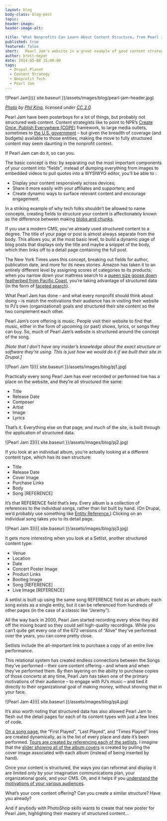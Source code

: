 ```yaml
---
layout: blog
body-class: blog-post
topic:
header-image:
header-image-alt:

title: "What Nonprofits Can Learn About Content Structure… from Pearl Jam"
published: true
featured: false
short:   Pearl Jam's website is a great example of good content strategy. 
author: brett-meyer
date: 2014-05-08 15:00:00
tags:
  - Drupal Planet
  - Content Strategy
  - Nonprofit Tech
  - Pearl Jam
---
```


![Pearl Jam]({{ site.baseurl }}/assets/images/blog/pearl-jam-header.jpg)

*[Photo](https://www.flickr.com/photos/24365773@N03/7425028964/in/photolist-cixdqJ-2E86ff-cj8eg3-cj8dqL-ci23iW-S2mmU-ci22Bh-cj8ekG-9QjszY-3bpmzG-6EyJ8m-2zsghF-6QWpZh-e22GeM-e28iUm-e28ifu-2FeFyx-RU5BQ-83PwyB-6FsT6p-bqThKu-bDNe9n-bqTmwL-bDNi9k-bDNejv-bDNhYX-2zsmgp-2zwDQo-2zsiG8-2zwMuu-2zsnTt-2zsow6-2zwF89-2zsfUK-2zse5R-2zsmSi-2zsko8-2zsnip-2zwHAm-2zwBo5-2zwFRQ-2zsp5K-2zwGzu-6QWpQU-6QWjFo-8dpsda-rKaZw-8dsJu5-8dpsmZ-8dpsvH) by [Phil King](https://www.flickr.com/photos/24365773@N03/), licensed under [CC 2.0](https://creativecommons.org/licenses/by/2.0/).*

Pearl Jam have been posterboys for a lot of things, but probably not structured web content. Content strategists like to point to NPR’s [Create Once, Publish Everywhere (COPE)](http://blog.programmableweb.com/2009/10/13/cope-create-once-publish-everywhere/) framework, to large media outlets, sometimes to [the U.S. government](http://www.howto.gov/web-content/technology/content-management-systems/how-to-create-open-structured-content) – but given the breadth of coverage (and budgets) available to those entities, making the move to fully structured content may seem daunting in the nonprofit context.

If Pearl Jam can do it, so can you.

The basic concept is this: by separating out the most important components of your content into “fields”, instead of dumping everything from images to embedded videos to pull quotes into a WYSIWYG editor, you’ll be able to :

* Display your content responsively across devices;
* Share it more easily with your affiliates and supporters; and
* Create dynamic ways to surface relevant content and encourage engagement.

In a striking example of why tech folks shouldn’t be allowed to name concepts, creating fields to structure your content is affectionately known as the difference between making [blobs and chunks](http://karenmcgrane.com/2012/09/04/adapting-ourselves-to-adaptive-content-video-slides-and-transcript-oh-my/).

If you use a modern CMS, you’ve already used structured content to a degree. The title of your page or post is almost always separate from the body. This allows you, at the most basic level, to build a dynamic page of blog posts that displays only the title and maybe a snippet of the body, which then links off to a detail page containing the full post.

The New York Times uses this concept, breaking out fields for author, publication date, and more for its news stories. Amazon has taken it to an entirely different level by assigning scores of categories to its products; when you narrow down your mattress search to a [queen size goose down featherbed from Pacific Coast](http://www.google.com/url?q=http%3A%2F%2Fwww.amazon.com%2Fs%2Fref%3Dsr_nr_p_89_0%3Frh%3Dn%253A1055398%252Cn%253A%25211063498%252Cn%253A1063252%252Cn%253A3732351%252Cn%253A3732361%252Cp_n_size_browse-bin%253A362281011%252Cp_n_feature_keywords_browse-bin%253A5707112011%252Cp_89%253APacific%2BCoast%26bbn%3D3732361%26ie%3DUTF8%26qid%3D1398384943%26rnid%3D2528832011&sa=D&sntz=1&usg=AFQjCNEl7hBe1NuOVj7ns-6p1GxLeERAmA), you’re taking advantage of structured data (in the form of [faceted search](http://en.wikipedia.org/wiki/Faceted_search)).

What Pearl Jam has done – and what every nonprofit should think about doing – is match the motivations their audience has in visiting their website to PJ’s own (organizational) goals and structured their site content so the two complement each other.

Pearl Jam’s core offering is music. People visit their website to find that music, either in the form of upcoming (or past) shows, lyrics, or songs they can buy. So, much of Pearl Jam’s website is structured around the concept of the song.

*[Note that I don’t have any insider’s knowledge about the exact structure or software they’re using. This is just how we would do it if we built their site in Drupal.]*

![Pearl Jam 1]({{ site.baseurl }}/assets/images/blog/pj1.jpg)

Practically every song Pearl Jam has ever recorded or performed live has a place on the website, and they’re all structured the same:

* Title
* Release Date
* Composer
* Artist
* Image
* Lyrics

That’s it. Everything else on that page, and much of the site, is built through the application of structured data.

![Pearl Jam 2]({{ site.baseurl }}/assets/images/blog/pj2.jpg)

If you look at an individual album, you’re actually looking at a different content type, which has its own structure:

* Title
* Release Date
* Cover Image
* Purchase Links
* Body
* Song [REFERENCE]

It’s that REFERENCE field that’s key. Every album is a collection of references to the individual songs, rather than list built by hand. (On Drupal, we’d probably use something like [Entity Reference.](https://drupal.org/project/entityreference)) Clicking on an individual song takes you to its detail page.

![Pearl Jam 3]({{ site.baseurl }}/assets/images/blog/pj3.jpg)

It gets more interesting when you look at a Setlist, another structured content type:

* Venue
* Location
* Date
* Concert Poster Image
* Product Links
* Bootleg Image
* Song [REFERENCE]
* Live Image [REFERENCE]

A setlist is built up using the same song REFERENCE field as an album; each song exists as a single entity, but it can be referenced from hundreds of other pages (in the case of a classic like “Jeremy”).

All the way back in 2000, Pearl Jam started recording every show they did off the mixing board so they could sell high-quality recordings. While you can’t quite get every one of the 672 versions of “Alive” they’ve performed over the years, you can come pretty close.

Setlists include the all-important link to purchase a copy of an entire live performance.

This relational system has created endless connections between the Songs they’ve performed – their core content offering – and where and when they’ve performed them. By then layering on the ability to purchase copies of those concerts at any time, Pearl Jam has taken one of the primary motivations of their audience – to engage with PJ’s music – and tied it directly to their organizational goal of making money, without shoving that in your face.

![Pearl Jam 4]({{ site.baseurl }}/assets/images/blog/pj4.jpg)

It’s also worth noting that structured data has also allowed Pearl Jam to flesh out the detail pages for each of its content types with just a few lines of code.

[On a song page](http://pearljam.com/music/lyrics/997/studio/21989/sirens?ref_album_id=21996), the “First Played”, “Last Played”, and “Times Played” lines are created dynamically, as is the list of every place and date it’s been performed. [Tours are created by referencing each of the setlists](https://pearljam.com/tour/history/show/clark-county-ampitheater). I imagine that the [slider showing all of the album covers](http://pearljam.com/music/albums/997/studio) is created by pulling the cover image associated with each album (instead of being inserted by hand).

Once your content is structured, the ways you can reformat and display it are limited only by your imagination communications plan, your organizational goals, and your CMS. Oh, and it helps if you [understand the motivations of your various audiences](/blog/2014/04/desire-paths/).

What’s your core content offering? Can you create a similar structure? Have you already?

And if anybody with PhotoShop skills wants to create that new poster for Pearl Jam, highlighting their mastery of structured content...
